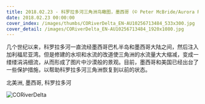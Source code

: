 ```yaml
---
title: 2018.02.23 - 科罗拉多河三角洲鸟瞰图，墨西哥 (© Peter McBride/Aurora Photos)
date: 2018.02.23 00:00:00
cover_index: /images/thumbs/CORiverDelta_EN-AU10256713484_533x300.jpg
cover_detail: /images/CORiverDelta_EN-AU10256713484_1920x1080.jpg
---
```


几个世纪以来，科罗拉多河一直流经墨西哥巴札半岛和墨西哥大陆之间，然后注入加利福尼亚湾。但是修建的水坝和水流的改道使三角洲的水流量大大缩减，变成一缕缕涓涓细流，从而形成了图片中沙漠般的景观。目前，墨西哥和美国已经出台了一些保护措施，以帮助科罗拉多河三角洲恢复到以前的状态。

北美洲, 墨西哥, 科罗拉多河

![CORiverDelta](/images/CORiverDelta_EN-AU10256713484_1920x1080.jpg)
